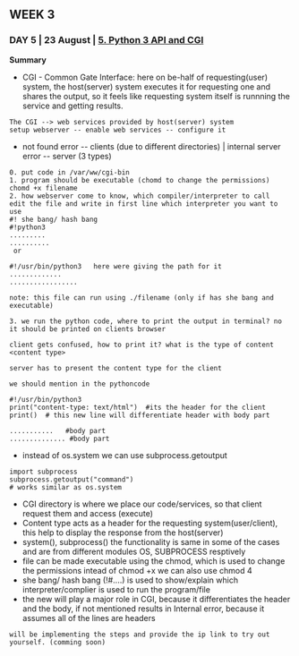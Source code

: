 ## WEEK 3
### DAY 5 | 23 August | [5. Python 3 API and CGI](https://www.youtube.com/watch?v=vBUx9KZyoZM&feature=youtu.be)  
**Summary**
-  CGI - Common Gate Interface: here on be-half of requesting(user) system, the host(server) system executes it for requesting one and shares the output, so it feels like requesting system itself is runnning the service and getting results. 
```
The CGI --> web services provided by host(server) system
setup webserver -- enable web services -- configure it
```
-  not found error -- clients (due to different directories) | internal server error -- server (3 types)
```
0. put code in /var/ww/cgi-bin
1. program should be executable (chomd to change the permissions) chomd +x filename
2. how webserver come to know, which compiler/interpreter to call
edit the file and write in first line which interpreter you want to use
#! she bang/ hash bang
#!python3 
.........
..........
 or

#!/usr/bin/python3   here were giving the path for it
.............
.................

note: this file can run using ./filename (only if has she bang and executable)

3. we run the python code, where to print the output in terminal? no
it should be printed on clients browser

client gets confused, how to print it? what is the type of content <content type>

server has to present the content type for the client

we should mention in the pythoncode

#!/usr/bin/python3 
print("content-type: text/html")  #its the header for the client
print()  # this new line will differentiate header with body part

...........   #body part
.............. #body part
```
-  instead of os.system we can use subprocess.getoutput
```
import subprocess
subprocess.getoutput("command")
# works similar as os.system
```

-  CGI directory is where we place our code/services, so that client request them and access (execute)
-  Content type acts as a header for the requesting system(user/client), this help to display the response from the host(server)
-  system(), subprocess() the functionality is same in some of the cases and are from different modules OS, SUBPROCESS resptively
-  file can be made executable using the chmod, which is used to change the permissions intead of chmod +x we can also use chmod 4
-  she bang/ hash bang (!#....) is used to show/explain which interpreter/complier is used to run the program/file
-  the new will play a major role in CGI, because it differentiates the header and the body, if not mentioned results in Internal error, because it assumes all of the lines are headers

```
will be implementing the steps and provide the ip link to try out yourself. (comming soon)
```
